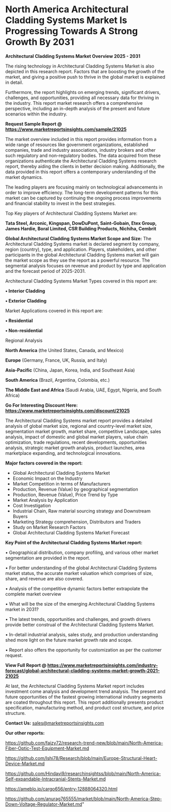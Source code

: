 # North America Architectural Cladding Systems Market Is Progressing Towards A Strong Growth By 2031

<Strong> Architectural Cladding Systems Market Overview 2025 - 2031</strong>

The rising technology in Architectural Cladding Systems Market is also depicted in this research report. Factors that are boosting the growth of the market, and giving a positive push to thrive in the global market is explained in detail.

Furthermore, the report highlights on emerging trends, significant drivers, challenges, and opportunities, providing all necessary data for thriving in the industry. This report market research offers a comprehensive perspective, including an in-depth analysis of the present and future scenarios within the industry.

<strong>Request Sample Report @ <a href=https://www.marketreportsinsights.com/sample/21025>https://www.marketreportsinsights.com/sample/21025</a></strong>

The market overview included in this report provides information from a wide range of resources like government organizations, established companies, trade and industry associations, industry brokers and other such regulatory and non-regulatory bodies. The data acquired from these organizations authenticate the Architectural Cladding Systems research report, thereby aiding the clients in better decision making. Additionally, the data provided in this report offers a contemporary understanding of the market dynamics.

The leading players are focusing mainly on technological advancements in order to improve efficiency. The long-term development patterns for this market can be captured by continuing the ongoing process improvements and financial stability to invest in the best strategies.

Top Key players of Architectural Cladding Systems Market are:

<strong>Tata Steel, Arconic, Kingspan, DowDuPont, Saint-Gobain, Etex Group, James Hardie, Boral Limited, CSR Building Products, Nichiha, Cembrit</strong>

<strong><b>Global Architectural Cladding Systems Market Scope and Size:</b></strong>
The Architectural Cladding Systems market is declared segment by company, region (country), type, and application. Players, stakeholders, and other participants in the global Architectural Cladding Systems market will gain the market scope as they use the report as a powerful resource. The segmental analysis focuses on revenue and product by type and application and the forecast period of 2025-2031.

Architectural Cladding Systems Market Types covered in this report are:

<strong>• Interior Cladding

• Exterior Cladding</strong>

Market Applications covered in this report are:

<strong>• Residential

• Non-residential</strong> 

Regional Analysis

<strong>North America</strong> (the United States, Canada, and Mexico)

<strong>Europe</strong> (Germany, France, UK, Russia, and Italy)

<strong>Asia-Pacific</strong> (China, Japan, Korea, India, and Southeast Asia)

<strong>South America</strong> (Brazil, Argentina, Colombia, etc.)

<strong>The Middle East and Africa</strong> (Saudi Arabia, UAE, Egypt, Nigeria, and South Africa)

<strong>Go For Interesting Discount Here: <a href=https://www.marketreportsinsights.com/discount/21025>https://www.marketreportsinsights.com/discount/21025</a></strong>

The Architectural Cladding Systems market report provides a detailed analysis of global market size, regional and country-level market size, segmentation market growth, market share, competitive Landscape, sales analysis, impact of domestic and global market players, value chain optimization, trade regulations, recent developments, opportunities analysis, strategic market growth analysis, product launches, area marketplace expanding, and technological innovations.

<strong><b>Major factors covered in the report:</b></strong>
<ul>
  <li>Global Architectural Cladding Systems Market </li>
  <li>Economic Impact on the Industry</li>
  <li>Market Competition in terms of Manufacturers</li>
  <li>Production, Revenue (Value) by geographical segmentation</li>
  <li>Production, Revenue (Value), Price Trend by Type</li>
  <li>Market Analysis by Application</li>
  <li>Cost Investigation</li>
  <li>Industrial Chain, Raw material sourcing strategy and Downstream Buyers</li>
  <li>Marketing Strategy comprehension, Distributors and Traders</li>
  <li>Study on Market Research Factors</li>
  <li>Global Architectural Cladding Systems Market Forecast</li>
</ul>

<strong><b>Key Point of the Architectural Cladding Systems Market report:</b></strong>

• Geographical distribution, company profiling, and various other market segmentation are provided in the report.

• For better understanding of the global Architectural Cladding Systems market status, the accurate market valuation which comprises of size, share, and revenue are also covered.

• Analysis of the competitive dynamic factors better extrapolate the complete market overview

• What will be the size of the emerging Architectural Cladding Systems market in 2031?

• The latest trends, opportunities and challenges, and growth drivers provide better construal of the Architectural Cladding Systems Market.

• In-detail industrial analysis, sales study, and production understanding shed more light on the future market growth rate and scope.

• Report also offers the opportunity for customization as per the customer request.

<strong><b>View Full Report @ <a href=https://www.marketreportsinsights.com/industry-forecast/global-architectural-cladding-systems-market-growth-2021-21025>https://www.marketreportsinsights.com/industry-forecast/global-architectural-cladding-systems-market-growth-2021-21025</a></b></strong>


At last, the Architectural Cladding Systems Market report includes investment come analysis and development trend analysis. The present and future opportunities of the fastest growing international industry segments are coated throughout this report. This report additionally presents product specification, manufacturing method, and product cost structure, and price structure.

<strong>Contact Us:</strong>
sales@marketreportsinsights.com

<strong>Our other reports:</strong>

<a href=https://github.com/faizy72/research-trend-new/blob/main/North-America-Fiber-Optic-Test-Equipment-Market.md>https://github.com/faizy72/research-trend-new/blob/main/North-America-Fiber-Optic-Test-Equipment-Market.md</a>

<a href=https://github.com/Ishi78/Research/blob/main/Europe-Structural-Heart-Device-Market.md>https://github.com/Ishi78/Research/blob/main/Europe-Structural-Heart-Device-Market.md</a>

<a href=https://github.com/Hindavi9/researchinsightss/blob/main/North-America-Self-expandable-Intracranial-Stents-Market.md>https://github.com/Hindavi9/researchinsightss/blob/main/North-America-Self-expandable-Intracranial-Stents-Market.md</a>

<a href=https://ameblo.jp/cargo656/entry-12888064320.html>https://ameblo.jp/cargo656/entry-12888064320.html</a>

<a href=https://github.com/anurag765555/market/blob/main/North-America-Step-Down-Voltage-Regulator-Market.md>https://github.com/anurag765555/market/blob/main/North-America-Step-Down-Voltage-Regulator-Market.md</a>"
